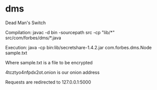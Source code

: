 dms
===

Dead Man's Switch


Compilation: javac -d bin -sourcepath src -cp "lib/\*" src/com/forbes/dms/*.java

Execution: java -cp bin:lib/secretshare-1.4.2.jar com.forbes.dms.Node sample.txt

Where sample.txt is a file to be encrypted

4tcztyo4nfpdx2ot.onion is our onion address

Requests are redirected to 127.0.0.1:5000
